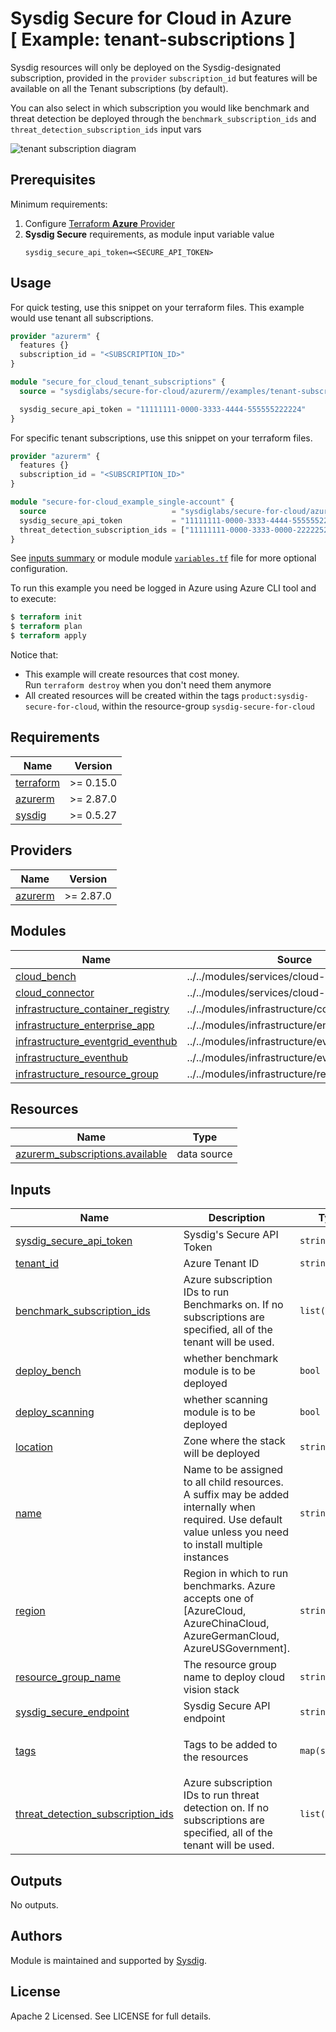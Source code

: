 # Sysdig Secure for Cloud in Azure<br/>[ Example: tenant-subscriptions ]

Sysdig resources will only be deployed on the Sysdig-designated subscription, provided in
the `provider` `subscription_id`
but features will be available on all the Tenant subscriptions (by default).

You can also select in which subscription you would like benchmark and threat detection be deployed through
the `benchmark_subscription_ids` and `threat_detection_subscription_ids` input vars<br/>

![tenant subscription diagram](https://github.com/sysdiglabs/terraform-azure-secure-for-cloud/blob/master/examples/tenant-subscription/diagram-tenant.png?raw=true)

## Prerequisites

Minimum requirements:

1. Configure [Terraform **Azure** Provider](https://registry.terraform.io/providers/hashicorp/azurerm/latest/docs)
2. **Sysdig Secure** requirements, as module input variable value
    ```
    sysdig_secure_api_token=<SECURE_API_TOKEN>
    ```

## Usage

For quick testing, use this snippet on your terraform files. This example would use tenant all subscriptions.

```terraform
provider "azurerm" {
  features {}
  subscription_id = "<SUBSCRIPTION_ID>"
}

module "secure_for_cloud_tenant_subscriptions" {
  source = "sysdiglabs/secure-for-cloud/azurerm//examples/tenant-subscriptions"

  sysdig_secure_api_token = "11111111-0000-3333-4444-555555222224"
}
```

For specific tenant subscriptions, use this snippet on your terraform files.

```terraform
provider "azurerm" {
  features {}
  subscription_id = "<SUBSCRIPTION_ID>"
}

module "secure-for-cloud_example_single-account" {
  source                            = "sysdiglabs/secure-for-cloud/azurerm//examples/tenant-subscriptions"
  sysdig_secure_api_token           = "11111111-0000-3333-4444-555555222224"
  threat_detection_subscription_ids = ["11111111-0000-3333-0000-222225222222", "22222222-1111-3333-4444-555555222224"]
}
```

See [inputs summary](#inputs) or module
module [`variables.tf`](https://github.com/sysdiglabs/terraform-azurerm-secure-for-cloud/blob/master/examples/new_resource_group/variables.tf)
file for more optional configuration.

To run this example you need be logged in Azure using Azure CLI tool and to execute:

```terraform
$ terraform init
$ terraform plan
$ terraform apply
```

Notice that:

* This example will create resources that cost money.<br/>Run `terraform destroy` when you don't need them anymore
* All created resources will be created within the tags `product:sysdig-secure-for-cloud`, within the
  resource-group `sysdig-secure-for-cloud`

<!-- BEGINNING OF PRE-COMMIT-TERRAFORM DOCS HOOK -->
## Requirements

| Name | Version |
|------|---------|
| <a name="requirement_terraform"></a> [terraform](#requirement\_terraform) | >= 0.15.0 |
| <a name="requirement_azurerm"></a> [azurerm](#requirement\_azurerm) | >= 2.87.0 |
| <a name="requirement_sysdig"></a> [sysdig](#requirement\_sysdig) | >= 0.5.27 |

## Providers

| Name | Version |
|------|---------|
| <a name="provider_azurerm"></a> [azurerm](#provider\_azurerm) | >= 2.87.0 |

## Modules

| Name | Source | Version |
|------|--------|---------|
| <a name="module_cloud_bench"></a> [cloud\_bench](#module\_cloud\_bench) | ../../modules/services/cloud-bench |  |
| <a name="module_cloud_connector"></a> [cloud\_connector](#module\_cloud\_connector) | ../../modules/services/cloud-connector |  |
| <a name="module_infrastructure_container_registry"></a> [infrastructure\_container\_registry](#module\_infrastructure\_container\_registry) | ../../modules/infrastructure/container_registry |  |
| <a name="module_infrastructure_enterprise_app"></a> [infrastructure\_enterprise\_app](#module\_infrastructure\_enterprise\_app) | ../../modules/infrastructure/enterprise_app |  |
| <a name="module_infrastructure_eventgrid_eventhub"></a> [infrastructure\_eventgrid\_eventhub](#module\_infrastructure\_eventgrid\_eventhub) | ../../modules/infrastructure/eventhub |  |
| <a name="module_infrastructure_eventhub"></a> [infrastructure\_eventhub](#module\_infrastructure\_eventhub) | ../../modules/infrastructure/eventhub |  |
| <a name="module_infrastructure_resource_group"></a> [infrastructure\_resource\_group](#module\_infrastructure\_resource\_group) | ../../modules/infrastructure/resource_group |  |

## Resources

| Name | Type |
|------|------|
| [azurerm_subscriptions.available](https://registry.terraform.io/providers/hashicorp/azurerm/latest/docs/data-sources/subscriptions) | data source |

## Inputs

| Name | Description | Type | Default | Required |
|------|-------------|------|---------|:--------:|
| <a name="input_sysdig_secure_api_token"></a> [sysdig\_secure\_api\_token](#input\_sysdig\_secure\_api\_token) | Sysdig's Secure API Token | `string` | n/a | yes |
| <a name="input_tenant_id"></a> [tenant\_id](#input\_tenant\_id) | Azure Tenant ID | `string` | n/a | yes |
| <a name="input_benchmark_subscription_ids"></a> [benchmark\_subscription\_ids](#input\_benchmark\_subscription\_ids) | Azure subscription IDs to run Benchmarks on. If no subscriptions are specified, all of the tenant will be used. | `list(string)` | `[]` | no |
| <a name="input_deploy_bench"></a> [deploy\_bench](#input\_deploy\_bench) | whether benchmark module is to be deployed | `bool` | `false` | no |
| <a name="input_deploy_scanning"></a> [deploy\_scanning](#input\_deploy\_scanning) | whether scanning module is to be deployed | `bool` | `true` | no |
| <a name="input_location"></a> [location](#input\_location) | Zone where the stack will be deployed | `string` | `"westus"` | no |
| <a name="input_name"></a> [name](#input\_name) | Name to be assigned to all child resources. A suffix may be added internally when required. Use default value unless you need to install multiple instances | `string` | `"sfc"` | no |
| <a name="input_region"></a> [region](#input\_region) | Region in which to run benchmarks. Azure accepts one of [AzureCloud, AzureChinaCloud, AzureGermanCloud, AzureUSGovernment]. | `string` | `"AzureCloud"` | no |
| <a name="input_resource_group_name"></a> [resource\_group\_name](#input\_resource\_group\_name) | The resource group name to deploy cloud vision stack | `string` | `""` | no |
| <a name="input_sysdig_secure_endpoint"></a> [sysdig\_secure\_endpoint](#input\_sysdig\_secure\_endpoint) | Sysdig Secure API endpoint | `string` | `"https://secure.sysdig.com"` | no |
| <a name="input_tags"></a> [tags](#input\_tags) | Tags to be added to the resources | `map(string)` | <pre>{<br>  "product": "sysdig-secure-for-cloud"<br>}</pre> | no |
| <a name="input_threat_detection_subscription_ids"></a> [threat\_detection\_subscription\_ids](#input\_threat\_detection\_subscription\_ids) | Azure subscription IDs to run threat detection on. If no subscriptions are specified, all of the tenant will be used. | `list(string)` | `[]` | no |

## Outputs

No outputs.
<!-- END OF PRE-COMMIT-TERRAFORM DOCS HOOK -->

## Authors

Module is maintained and supported by [Sysdig](https://sysdig.com).

## License

Apache 2 Licensed. See LICENSE for full details.
